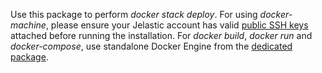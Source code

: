 Use this package to perform *docker stack deploy*. For using *docker-machine*, please ensure your Jelastic account has valid [public SSH keys](https://docs.jelastic.com/ssh-add-key) attached before running the installation. For *docker build*, *docker run* and *docker-compose*, use standalone Docker Engine from the [dedicated package](https://github.com/jelastic-jps/docker-native/tree/master/docker-engine).
